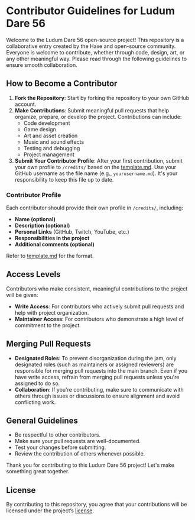 # Contributor Guidelines for Ludum Dare 56

Welcome to the Ludum Dare 56 open-source project! This repository is a collaborative entry created by the Haxe and open-source community. Everyone is welcome to contribute, whether through code, design, art, or any other meaningful way. Please read through the following guidelines to ensure smooth collaboration.

## How to Become a Contributor

1. **Fork the Repository**: Start by forking the repository to your own GitHub account.
2. **Make Contributions**: Submit meaningful pull requests that help organize, prepare, or develop the project. Contributions can include:
   - Code development
   - Game design
   - Art and asset creation
   - Music and sound effects
   - Testing and debugging
   - Project management
3. **Submit Your Contributor Profile**: After your first contribution, submit your own profile to `/credits/` based on the [template.md]([./credits/Template.md](https://github.com/haxecollab/ludum-dare-56/blob/main/credits/template.md)). Use your GitHub username as the file name (e.g., `yourusername.md`). It's your responsibility to keep this file up to date.

### Contributor Profile

Each contributor should provide their own profile in `/credits/`, including:
   - **Name (optional)**
   - **Description (optional)**
   - **Personal Links** (GitHub, Twitch, YouTube, etc.)
   - **Responsibilities in the project**
   - **Additional comments (optional)**

Refer to [template.md](https://github.com/haxecollab/ludum-dare-56/blob/main/credits/template.md) for the format.

## Access Levels

Contributors who make consistent, meaningful contributions to the project will be given:
- **Write Access**: For contributors who actively submit pull requests and help with project organization.
- **Maintainer Access**: For contributors who demonstrate a high level of commitment to the project.

## Merging Pull Requests

- **Designated Roles**: To prevent disorganization during the jam, only designated roles (such as maintainers or assigned reviewers) are responsible for merging pull requests into the main branch. Even if you have write access, refrain from merging pull requests unless you're assigned to do so.
- **Collaboration**: If you're contributing, make sure to communicate with others through issues or discussions to ensure alignment and avoid conflicting work.

## General Guidelines

- Be respectful to other contributors.
- Make sure your pull requests are well-documented.
- Test your changes before submitting.
- Review the contribution of others whenever possible.

Thank you for contributing to this Ludum Dare 56 project! Let's make something great together.

## License

By contributing to this repository, you agree that your contributions will be licensed under the project’s [license](https://github.com/haxecollab/ludum-dare-56/blob/main/LICENSE).
